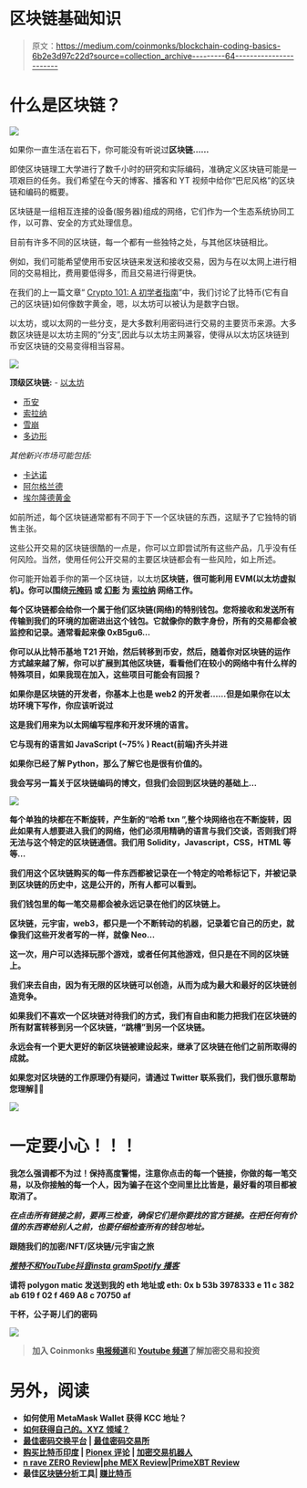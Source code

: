 # 区块链基础知识

> 原文：<https://medium.com/coinmonks/blockchain-coding-basics-6b2e3d97c22d?source=collection_archive---------64----------------------->

# 什么是区块链？

![](img/fa3f2381b0399ef8f746b9c90f58c8fd.png)

如果你一直生活在岩石下，你可能没有听说过**区块链……**

即使区块链理工大学进行了数千小时的研究和实际编码，准确定义区块链可能是一项艰巨的任务。我们希望在今天的博客、播客和 YT 视频中给你“巴尼风格”的区块链和编码的概要。

区块链是一组相互连接的设备(服务器)组成的网络，它们作为一个生态系统协同工作，以可靠、安全的方式处理信息。

目前有许多不同的区块链，每一个都有一些独特之处，与其他区块链相比。

例如，我们可能希望使用币安区块链来发送和接收交易，因为与在以太网上进行相同的交易相比，费用要低得多，而且交易进行得更快。

在我们的上一篇文章“ [Crypto 101: A 初学者指南](/coinmonks/crypto-101-a-beginners-guide-345d440bd163)”中，我们讨论了比特币(它有自己的区块链)如何像数字黄金，嗯，以太坊可以被认为是数字白银。

以太坊，或以太网的一些分支，是大多数利用密码进行交易的主要货币来源。大多数区块链是以太坊主网的“分支”,因此与以太坊主网兼容，使得从以太坊区块链到币安区块链的交易变得相当容易。

![](img/a58c21e92a072412fb2ecdf1012eb713.png)

**顶级区块链:** - [以太坊](https://ethereum.org/en/)
- [币安](https://www.binance.com/en)
- [索拉纳](https://solana.com/)
- [雪崩](https://www.avax.network/)
- [多边形](https://polygon.technology/)

*其他新兴市场可能包括:*
- [卡达诺](https://cardano.org/)
- [阿尔格兰德](https://www.algorand.com/)
- [埃尔隆德黄金](https://elrond.com/)

如前所述，每个区块链通常都有不同于下一个区块链的东西，这赋予了它独特的销售主张。

这些公开交易的区块链很酷的一点是，你可以立即尝试所有这些产品，几乎没有任何风险。当然，使用任何公开交易的主要区块链都会有一些风险，如上所述。

你可能开始着手你的第一个区块链，以太坊[](https://ethereum.org/en/)**区块链，很可能利用 EVM(以太坊虚拟机)。你可以围绕[**元掩码**](https://metamask.io/) 或 [**幻影**](https://phantom.app/) 为 [**索拉纳**](https://solana.com/) 网络工作。**

**每个区块链都会给你一个属于他们区块链(网络)的特别钱包。您将接收和发送所有传输到我们的环境的加密进出这个钱包。它就像你的数字身份，所有的交易都会被监控和记录。通常看起来像 0xB5gu6…**

**你可以从比特币基地 T21 开始，然后转移到币安，然后，随着你对区块链的运作方式越来越了解，你可以扩展到其他区块链，看看他们在较小的网络中有什么样的特殊项目，如果我现在加入，这些项目可能会有回报？**

**如果你是区块链的开发者，你基本上也是 web2 的开发者……但是如果你在以太坊环境下写作，你应该听说过[](https://docs.soliditylang.org/en/v0.8.13/)**

****这是我们用来为以太网编写程序和开发环境的语言。****

****它与现有的语言如 JavaScript (~75% ) React(前端)齐头并进****

****如果你已经了解 Python，那么了解它也是很有价值的。****

****我会写另一篇关于区块链编码的博文，但我们会回到区块链的基础上…****

****![](img/2798ebb68dd2db6e1e0fb6ae218465fd.png)****

****每个单独的块都在不断旋转，产生新的“哈希 txn ”,整个块网络也在不断旋转，因此如果有人想要进入我们的网络，他们必须用精确的语言与我们交谈，否则我们将无法与这个特定的区块链通信。我们用 Solidity，Javascript，CSS，HTML 等等…****

****我们用这个区块链购买的每一件东西都被记录在一个特定的哈希标记下，并被记录到区块链的历史中，这是公开的，所有人都可以看到。****

****我们钱包里的每一笔交易都会被永远记录在他们的区块链上。****

****区块链，元宇宙，web3，都只是一个不断转动的机器，记录着它自己的历史，就像我们这些开发者写的一样，就像 Neo…****

****这一次，用户可以选择玩那个游戏，或者任何其他游戏，但只是在不同的区块链上。****

****我们来去自由，因为有无限的区块链可以创造，从而为成为最大和最好的区块链创造竞争。****

****如果我们不喜欢一个区块链对待我们的方式，我们有自由和能力把我们在区块链的所有财富转移到另一个区块链，“跳槽”到另一个区块链。****

****永远会有一个更大更好的新区块链被建设起来，继承了区块链在他们之前所取得的成就。****

****如果您对区块链的工作原理仍有疑问，请通过 Twitter 联系我们，我们很乐意帮助您理解🙏🏼****

****![](img/1e7ed698a77a682c39655fd776b18ede.png)****

# ****一定要小心！！！****

****我怎么强调都不为过！保持高度警惕，注意你点击的每一个链接，你做的每一笔交易，以及你接触的每一个人，因为骗子在这个空间里比比皆是，最好看的项目都被取消了。****

*****在点击所有链接之前，要再三检查，确保它们是你要找的官方链接。在把任何有价值的东西寄给别人之前，也要仔细检查所有的钱包地址。*****

******跟随我们的加密/NFT/区块链/元宇宙之旅******

****[*推特*](https://twitter.com/TheDudesCrypto)[*不和*](https://discord.gg/Cv8v2Ert8m)[*YouTube*](https://www.youtube.com/channel/UC7pbtSBs9nRJHK6coMhCR8g)[*抖音*](https://www.tiktok.com/@thedudescrypto)[*insta gram*](https://www.instagram.com/thedudescrypto/)[*Spotify 播客*](https://open.spotify.com/episode/5U8vXE9HDAsGbSbebw9p62?si=2rZIigw-Tw2pCxjxmkbYzQ)****

****请将 polygon matic 发送到我的 eth 地址或 eth:
0x b 53b 3978333 e 11 c 382 ab 619 f 02 f 469 A8 c 70750 af****

 ****干杯，公子哥儿们的密码****

****![](img/27724f0efb6114d885c5dfe8881c3c8b.png)****

> ****加入 Coinmonks [电报频道](https://t.me/coincodecap)和 [Youtube 频道](https://www.youtube.com/c/coinmonks/videos)了解加密交易和投资****

# ****另外，阅读****

*   ****如何使用 MetaMask Wallet 获得 KCC 地址？****
*   ****[如何获得自己的。XYZ 领域？](https://coincodecap.com/xyz-domain)****
*   ****[最佳密码交换平台](https://coincodecap.com/best-crypto-swap-platforms) | [最佳密码交易所](https://coincodecap.com/crypto-exchange)****
*   ****[购买比特币印度](/coinmonks/buy-bitcoin-in-india-feb50ddfef94) | [Pionex 评论](/coinmonks/pionex-review-exchange-with-crypto-trading-bot-1e459d0191ea) | [加密交易机器人](/coinmonks/crypto-trading-bot-c2ffce8acb2a)****
*   ****[n rave ZERO Review](/coinmonks/ngrave-zero-review-c465cf8307fc)|[phe MEX Review](/coinmonks/phemex-review-4cfba0b49e28)|[PrimeXBT Review](/coinmonks/primexbt-review-88e0815be858)****
*   ****最佳[区块链分析](https://bitquery.io/blog/best-blockchain-analysis-tools-and-software)工具| [赚比特币](/coinmonks/earn-bitcoin-6e8bd3c592d9)****